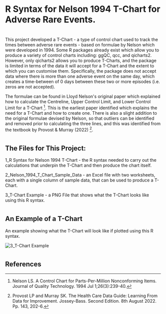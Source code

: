 # R Syntax for Nelson 1994 T-Chart for Adverse Rare Events.
#
This project developed a T-Chart - a type of control chart used to track the times between adverse rare events - based on formulae by Nelson which were developed in 1994. Some R packages already exist which allow you to produce a variety of control charts including: ggQC, qcc, and qicharts2. However, only qicharts2 allows you to produce T-Charts, and the package is limited in terms of the data it will accept for a T-Chart and the extent to which you can customise them. Specifically, the package does not accept data where there is more than one adverse event on the same day, which creates a time-between of 0 days between these two or more episodes (i.e. zeros are not accepted). 

The formulae can be found in Lloyd Nelson's original paper which explained how to calculate the Centreline, Upper Control Limit, and Lower Control Limit for a T-Chart [^1]. This is the earliest paper identified which explains the need for a T-Chart and how to create one. There is also a slight addition to the original formulae devised by Nelson, so that outliers can be identified and removed prior to calculating the three lines, and this was identified from the textbook by Provost & Murray (2022) [^2].



#
#
## The Files for This Project:

1_R Syntax for Nelson 1994 T-Chart - the R syntax needed to carry out the calculations that underpin the T-Chart and then produce the chart itself.

2_Nelson_1994_T_Chart_Sample_Data - an Excel file with two worksheets, each with a single column of sample data, that can be used to produce a T-Chart.

3_T-Chart Example - a PNG File that shows what the T-Chart looks like using this R syntax.
#
#
## An Example of a T-Chart

An example showing what the T-Chart will look like if plotted using this R syntax.

![3_T-Chart Example](https://github.com/Epidemiology22/R-Syntax-for-Nelson-1994-T-Chart-for-Adverse-Rare-Events/assets/129181130/ea208166-a8fa-4d09-8b20-f16edc9a3055)


#
#
## References
[^1]: Nelson LS. A Control Chart for Parts-Per-Million Nonconforming Items. Journal of Quality Technology. 1994 Jul 1;26(3):239-40.
[^2]: Provost LP and Murray SK. The Health Care Data Guide: Learning From Data for Improvement. Jossey-Bass. Second Edition. 8th August 2022. Pp. 143, 202-6.


